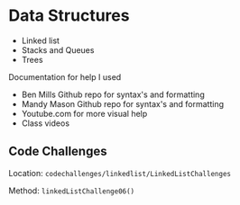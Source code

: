 # Data Structures
- Linked list
- Stacks and Queues
- Trees

Documentation for help I used

- Ben Mills Github repo for syntax's and formatting
- Mandy Mason Github repo for syntax's and formatting
- Youtube.com for more visual help
- Class videos

## Code Challenges


Location: `codechallenges/linkedlist/LinkedListChallenges`

Method: `linkedListChallenge06()`
